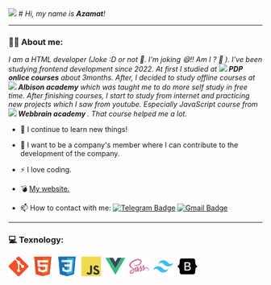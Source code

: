 <img src='https://grupneoci.com/images/articles/informatica.jpg'>  
# <i>Hi, my name is <b>Azamat</b>!</i>        
               
---        
   
### :man_technologist: About me:             
      
<i>I am a HTML developer (Joke :D or not 🤔. I'm joking 😄!! Am I ? 👀 ). I've been studying frontend development since 2022. At first I studied at <img src="https://sun6-20.userapi.com/s/v1/ig1/uOg09NPqFufjC9tmSr__jFaOzGSRDBHBenKttdPqEYkJk3s4KSTHf-RqwnvkovAqGeSWUM57.jpg?size=598x598&quality=96&crop=21,21,598,598&ava=1" width="15px"><b> PDP onlice courses</b> about 3months. After, I decided to study offline courses at  <img src="https://yt3.googleusercontent.com/Xco62rK8f2a1GaXJw1h7D_Ub7zIECmgYz4LtMf5EIAGWkf4hNhc4enbZ9imBr9R4ffXJVSBvnw=s900-c-k-c0x00ffffff-no-rj" width="15px"><b> Albison academy</b> which was taught me to do more self study in free time.
After finishing courses, I start to study from internet and practicing new projects which I saw from youtube. Especially JavaScript course from <img src="https://yt3.googleusercontent.com/0MxhUKXGNo28gyw5Yl5GS4CBKEOlgV-E_yoTRfBHkDaZEcf2f-SM7uEB83dIeSzl-oy9tTO6DQ=s900-c-k-c0x00ffffff-no-rj" width="15px"><b> Webbrain academy </b>. That course helped me a lot. </i>  
 
- :telescope: I continue to learn new things! 

- :seedling: I want to be a company's member where I can contribute to the development of the company. 

- :zap: I love coding.

- :bomb: <a href='https://portfolio-frontend-azamat.netlify.app'>My website.</a> 

- :mailbox: How to contact with me: [![Telegram Badge](https://img.shields.io/badge/-Telegram-blue?style=flat&logo=Telegram&logoColor=white)](https://t.me/nexto_0) [![Gmail Badge](https://img.shields.io/badge/-Gmail-red?style=flat&logo=Gmail&logoColor=white)](mailto:creativeaah@gmail.com)

---

### 💻 Texnology:
 
<div> 
  <img src="https://github.com/devicons/devicon/blob/master/icons/git/git-original.svg" title="git" alt="git" width="40" height="40"/>&nbsp
  <img src="https://github.com/devicons/devicon/blob/master/icons/html5/html5-original.svg" title="html5" alt="html5" width="40" height="40"/>&nbsp
  <img src="https://github.com/devicons/devicon/blob/master/icons/css3/css3-original.svg" title="css" alt="css" width="40" height="40"/>&nbsp
  <img src="https://github.com/devicons/devicon/blob/master/icons/javascript/javascript-original.svg" title="javascript" alt="javascript" width="40" height="40"/>&nbsp
  <img src="https://github.com/devicons/devicon/blob/master/icons/vuejs/vuejs-original.svg" title="vuejs" alt="vuejs" width="40" height="40"/>&nbsp
  <img src="https://github.com/devicons/devicon/blob/master/icons/sass/sass-original.svg" title="sass" alt="sass" width="40" height="40"/>&nbsp
  <img src="https://github.com/devicons/devicon/blob/master/icons/tailwindcss/tailwindcss-plain.svg" title="tailwindcss" alt="tailwindcss" width="40" height="40"/>&nbsp
  <img src="https://github.com/devicons/devicon/blob/master/icons/bootstrap/bootstrap-plain.svg" title="bootstrap" alt="bootstrap" width="40" height="40"/>&nbsp
</div>

